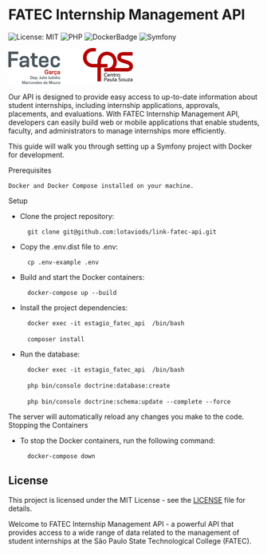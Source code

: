 # FATEC Internship Management API

![License: MIT](https://img.shields.io/badge/License-MIT-yellow.svg?style=for-the-badge&logo=appveyor)
![PHP](https://img.shields.io/badge/php-%23777BB4.svg?style=for-the-badge&logo=php&logoColor=white)
![DockerBadge](https://img.shields.io/badge/Docker-2496ED?style=for-the-badge&logo=docker&logoColor=white)
![Symfony](https://img.shields.io/badge/symfony-%23000000.svg?style=for-the-badge&logo=symfony&logoColor=white)

<img src="./images/fatec_logo.png" alt="logo" style="width:250px;height:72px;">

Our API is designed to provide easy access to up-to-date information about student internships, including internship
applications, approvals, placements, and evaluations. With FATEC Internship Management API, developers can easily build
web or mobile applications that enable students, faculty, and administrators to manage internships more efficiently.


This guide will walk you through setting up a Symfony project with Docker for development.

Prerequisites

    Docker and Docker Compose installed on your machine.

Setup

- Clone the project repository:

        git clone git@github.com:lotaviods/link-fatec-api.git


- Copy the .env.dist file to .env:

        cp .env-example .env

- Build and start the Docker containers:

        docker-compose up --build

- Install the project dependencies:

        docker exec -it estagio_fatec_api  /bin/bash

        composer install

- Run the database:

        docker exec -it estagio_fatec_api  /bin/bash

        php bin/console doctrine:database:create

        php bin/console doctrine:schema:update --complete --force

The server will automatically reload any changes you make to the code.
Stopping the Containers

- To stop the Docker containers, run the following command:

        docker-compose down

## License

This project is licensed under the MIT License - see the [LICENSE](LICENSE) file for details.

Welcome to FATEC Internship Management API - a powerful API that provides access to a wide range of data related to the
management of student internships at the São Paulo State Technological College (FATEC).


